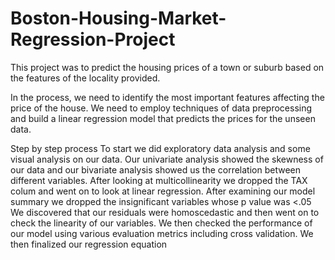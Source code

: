 # Boston-Housing-Market-Regression-Project
This project was to predict the housing prices of a town or suburb based on the features of the locality provided. 




In the process, we need to identify the most important features affecting the price of the house. We need to employ techniques of data preprocessing and build a linear regression model that predicts the prices for the unseen data.

Step by step process
To start we did exploratory data analysis and some visual analysis on our data. Our univariate analysis showed the skewness of our data and our bivariate analysis showed us the correlation between different variables.
After looking at multicollinearity we dropped the TAX colum and went on to look at linear regression.
After examining our model summary we dropped the insignificant variables whose p value was <.05
We discovered that our residuals were homoscedastic and then went on to check the linearity of our variables.
We then checked the performance of our model using various evaluation metrics including cross validation.
We then finalized our regression equation
